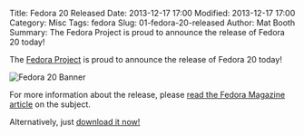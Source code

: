 Title: Fedora 20 Released
Date: 2013-12-17 17:00
Modified: 2013-12-17 17:00
Category: Misc
Tags: fedora
Slug: 01-fedora-20-released
Author: Mat Booth
Summary: The Fedora Project is proud to announce the release of Fedora 20 today!

The [Fedora Project](http://fedoraproject.org/) is proud to announce the release of Fedora 20 today!

![Fedora 20 Banner](https://fedoraproject.org/static/images/banners/f20release.png)

For more information about the release, please [read the Fedora Magazine article](http://fedoramagazine.org/it-is-certain-heisenbug-unleashed/) on the subject.

Alternatively, just [download it now!](http://fedoraproject.org/get-fedora)
